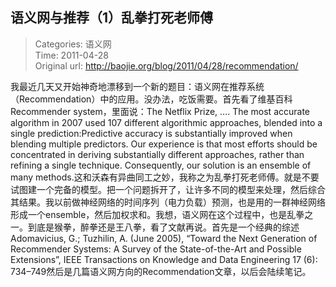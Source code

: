 语义网与推荐（1）乱拳打死老师傅
---
    
> Categories: 语义网  
> Time: 2011-04-28  
> Original url: <http://baojie.org/blog/2011/04/28/recommendation/>
    
我最近几天又开始神奇地漂移到一个新的题目：语义网在推荐系统（Recommendation）中的应用。没办法，吃饭需要。首先看了维基百科Recommender system，里面说：The Netflix Prize, …. The most accurate algorithm in 2007 used 107 different algorithmic approaches, blended into a single prediction:Predictive accuracy is substantially improved when blending multiple predictors. Our experience is that most efforts should be concentrated in deriving substantially different approaches, rather than refining a single technique. Consequently, our solution is an ensemble of many methods.这和沃森有异曲同工之妙，我称之为乱拳打死老师傅。就是不要试图建一个完备的模型。把一个问题拆开了，让许多不同的模型来处理，然后综合其结果。我以前做神经网络的时间序列（电力负载）预测，也是用的一群神经网络形成一个ensemble，然后加权求和。我想，语义网在这个过程中，也是乱拳之一。到底是猴拳，醉拳还是王八拳，看了文献再说。首先是一个经典的综述Adomavicius, G.; Tuzhilin, A. (June 2005), “Toward the Next Generation of Recommender Systems: A Survey of the State-of-the-Art and Possible Extensions”, IEEE Transactions on Knowledge and Data Engineering 17 (6): 734–749然后是几篇语义网方向的Recommendation文章，以后会陆续笔记。     
    